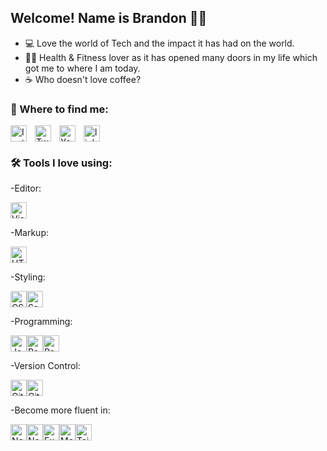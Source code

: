 ## Welcome! Name is Brandon 🙋‍♂️

- 💻 Love the world of Tech and the impact it has had on the world.
- 💪🏼 Health & Fitness lover as it has opened many doors in my life which got me to where I am today.
- ☕️ Who doesn't love coffee?

### 📍 Where to find me:

[<img align="left " alt="linkedin" width="26px" src="https://cdn.jsdelivr.net/npm/simple-icons@6.12.0/icons/linkedin.svg" style="padding-right:10px;" />][linkedin]
[<img align="left" alt="Instagram" width="26px" src="https://cdn.jsdelivr.net/npm/simple-icons@6.8.0/icons/instagram.svg" style="padding-right:10px;" />][instagram]
[<img align="left" alt="Twitter" width="26px" src="https://cdn.jsdelivr.net/npm/simple-icons@6.12.0/icons/twitter.svg" style="padding-right:10px;" />][twitter]
[<img align="left" alt="Youtube" width="26px" src="https://cdn.jsdelivr.net/npm/simple-icons@6.12.0/icons/youtube.svg" style="padding-right:10px;" />][youtube]

### 🛠 Tools I love using:

-Editor:

<img alt="Visual Studio Code" width="26px" src="https://cdn.jsdelivr.net/gh/devicons/devicon/icons/vscode/vscode-original.svg" />

-Markup:

<img alt="HTML5" width="26px" src="https://cdn.jsdelivr.net/gh/devicons/devicon/icons/html5/html5-original.svg" />

-Styling:

<img alt="CSS3" width="26px" src="https://cdn.jsdelivr.net/gh/devicons/devicon/icons/css3/css3-original.svg"/><img alt="Sass" width="26px" src="https://cdn.jsdelivr.net/gh/devicons/devicon/icons/sass/sass-original.svg" />

-Programming:

<img alt="JavaScript" width="26px" src="https://cdn.jsdelivr.net/gh/devicons/devicon/icons/javascript/javascript-original.svg"  /><img alt="React" width="26px" src="https://cdn.jsdelivr.net/gh/devicons/devicon/icons/react/react-original.svg" /><img alt="React" width="26px" src="https://cdn.jsdelivr.net/gh/devicons/devicon/icons/redux/redux-original.svg"  />

-Version Control:

<img alt="Git" width="26px" src="https://cdn.jsdelivr.net/gh/devicons/devicon/icons/git/git-original.svg"  /><img alt="GitHub" width="26px" src="https://user-images.githubusercontent.com/3369400/139447912-e0f43f33-6d9f-45f8-be46-2df5bbc91289.png"  />

-Become more fluent in:

<img alt="NextJS" width="26px" src="https://cdn.jsdelivr.net/gh/devicons/devicon/icons/nextjs/nextjs-original.svg" /><img alt="NodeJs" width="26px" src="https://cdn.jsdelivr.net/gh/devicons/devicon/icons/nodejs/nodejs-original.svg" /><img alt="Express" width="26px" src="https://cdn.jsdelivr.net/gh/devicons/devicon/icons/express/express-original.svg" /><img alt="MongoDB" width="26px" src="https://cdn.jsdelivr.net/gh/devicons/devicon/icons/mongodb/mongodb-original.svg" /><img alt="Tailwind" width="26px" src="https://cdn.icon-icons.com/icons2/2107/PNG/512/file_type_tailwind_icon_130128.png" />

<br />
<br />

[instagram]: https://instagram.com/BrandonGormley
[twitter]: https://twitter.com/brandongormley
[youtube]: https://www.youtube.com/channel/UCOtIOhA9Y0a36ah9UUZ6RCw
[linkedin]: https://www.linkedin.com/in/brandontgormley/

